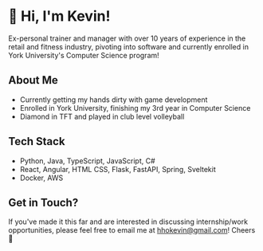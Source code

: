 
# 👋 Hi, I'm Kevin!

Ex-personal trainer and manager with over 10 years of experience in the retail and fitness industry, pivoting into software and currently enrolled in York University's Computer Science program!

## About Me

-  Currently getting my hands dirty with game development
-  Enrolled in York University, finishing my 3rd year in Computer Science
-  Diamond in TFT and played in club level volleyball

## Tech Stack

-  Python, Java, TypeScript, JavaScript, C#
-  React, Angular, HTML CSS, Flask, FastAPI, Spring, Sveltekit
-  Docker, AWS

## Get in Touch?

If you've made it this far and are interested in discussing internship/work opportunities, please feel free to email me at hhokevin@gmail.com! Cheers 🤠
<!---
cskevhho/cskevhho is a ✨ special ✨ repository because its `README.md` (this file) appears on your GitHub profile.
You can click the Preview link to take a look at your changes.
--->
